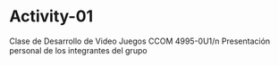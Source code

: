 # Activity-01
Clase de Desarrollo de Video Juegos CCOM 4995-0U1/n
Presentación personal de los integrantes del grupo

